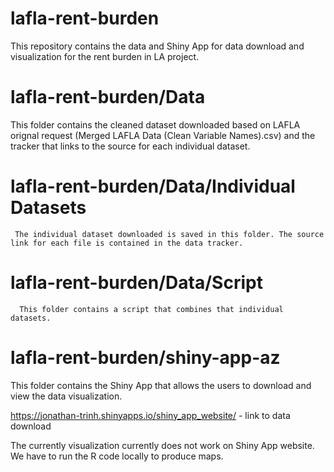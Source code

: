 # lafla-rent-burden
This repository contains the data and Shiny App for data download and visualization for the rent burden in LA project.

# lafla-rent-burden/Data
This folder contains the cleaned dataset downloaded based on LAFLA orignal request (Merged LAFLA Data (Clean Variable Names).csv) and the tracker that links to the source for each individual dataset. 
   # lafla-rent-burden/Data/Individual Datasets
     The individual dataset downloaded is saved in this folder. The source link for each file is contained in the data tracker. 
  # lafla-rent-burden/Data/Script
      This folder contains a script that combines that individual datasets. 
    

# lafla-rent-burden/shiny-app-az
This folder contains the Shiny App that allows the users to download and view the data visualization.

https://jonathan-trinh.shinyapps.io/shiny_app_website/ - link to data download

The currently visualization currently does not work on Shiny App website. We have to run the R code locally to produce maps. 
